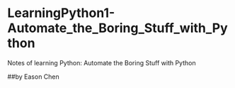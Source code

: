 # LearningPython1-Automate_the_Boring_Stuff_with_Python
Notes of learning Python: Automate the Boring Stuff with Python

##by Eason Chen
